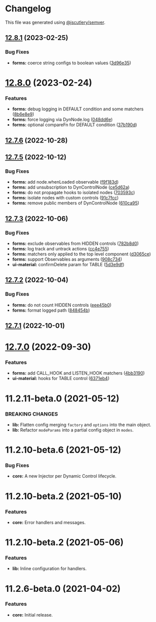 # Changelog

This file was generated using [@jscutlery/semver](https://github.com/jscutlery/semver).

## [12.8.1](https://github.com/myndpm/open-source/compare/@myndpm/dyn-forms@12.8.0...@myndpm/dyn-forms@12.8.1) (2023-02-25)


### Bug Fixes

* **forms:** coerce string configs to boolean values ([3d96e35](https://github.com/myndpm/open-source/commit/3d96e357c9ab69ca31fbb6cce9070e2fbdc57fac))



# [12.8.0](https://github.com/myndpm/open-source/compare/@myndpm/dyn-forms@12.7.6...@myndpm/dyn-forms@12.8.0) (2023-02-24)


### Features

* **forms:** debug logging in DEFAULT condition and some matchers ([8b6e8e9](https://github.com/myndpm/open-source/commit/8b6e8e9d283732e13e57f921f8b9faa25c7cfe42))
* **forms:** force logging via DynNode.log ([048dd6e](https://github.com/myndpm/open-source/commit/048dd6ea1b0aee99187fe3d01d99fccd436b24a0))
* **forms:** optional compareFn for DEFAULT condition ([37b190d](https://github.com/myndpm/open-source/commit/37b190d4bc8276fcc5f5f04a9ea20c482ae935e6))



## [12.7.6](https://github.com/myndpm/open-source/compare/@myndpm/dyn-forms@12.7.5...@myndpm/dyn-forms@12.7.6) (2022-10-28)



## [12.7.5](https://github.com/myndpm/open-source/compare/@myndpm/dyn-forms@12.7.4...@myndpm/dyn-forms@12.7.5) (2022-10-12)


### Bug Fixes

* **forms:** add node.whenLoaded observable ([f9f183d](https://github.com/myndpm/open-source/commit/f9f183dcfdc79831b1850dd1bda090c130a14857))
* **forms:** add unsubscription to DynControlNode ([ce5d62a](https://github.com/myndpm/open-source/commit/ce5d62a53e65ba215345d50a0ecd559d9f67e432))
* **forms:** do not propagate hooks to isolated nodes ([703593c](https://github.com/myndpm/open-source/commit/703593cad62b6bcd3c05e9ed1f2325cc9ef2ebc4))
* **forms:** isolate nodes with custom controls ([91c7fcc](https://github.com/myndpm/open-source/commit/91c7fccdfe80129895608b3a22d2b6951ad980d8))
* **forms:** remove public members of DynControlNode ([610ca95](https://github.com/myndpm/open-source/commit/610ca95022169e5d4b6641cbdfd3c7d119e369fa))



## [12.7.3](https://github.com/myndpm/open-source/compare/@myndpm/dyn-forms@12.7.2...@myndpm/dyn-forms@12.7.3) (2022-10-06)


### Bug Fixes

* **forms:** exclude observables from HIDDEN controls ([782b8d0](https://github.com/myndpm/open-source/commit/782b8d08ff14e14200bed0b7d458eac05df4d54d))
* **forms:** log track and untrack actions ([cc4e755](https://github.com/myndpm/open-source/commit/cc4e75525e9a9bd0c3aee0c5716205747e075c0c))
* **forms:** matchers only applied to the top level component ([d3065ce](https://github.com/myndpm/open-source/commit/d3065ce1cbd412aa7a9a39c1a3a89d3dec8b6465))
* **forms:** support Observables as arguments ([908c734](https://github.com/myndpm/open-source/commit/908c734c287f55f364e262c39f88e5ab1d232188))
* **ui-material:** confirmDelete param for TABLE ([5d3e9df](https://github.com/myndpm/open-source/commit/5d3e9df0a3b355e358d7602bf719c8ab807f4f6e))



## [12.7.2](https://github.com/myndpm/open-source/compare/@myndpm/dyn-forms@12.7.1...@myndpm/dyn-forms@12.7.2) (2022-10-04)


### Bug Fixes

* **forms:** do not count HIDDEN controls ([eee45b0](https://github.com/myndpm/open-source/commit/eee45b0f2c7b1cdbc8c6bc21d89f7609ff8236da))
* **forms:** format logged path ([848454b](https://github.com/myndpm/open-source/commit/848454be182eb2e9fe6b6e0ff70c7dbad475f50c))



## [12.7.1](https://github.com/myndpm/open-source/compare/@myndpm/dyn-forms@12.7.0...@myndpm/dyn-forms@12.7.1) (2022-10-01)



# [12.7.0](https://github.com/myndpm/open-source/compare/@myndpm/dyn-forms@12.6.2...@myndpm/dyn-forms@12.7.0) (2022-09-30)


### Features

* **forms:** add CALL_HOOK and LISTEN_HOOK matchers ([4bb3190](https://github.com/myndpm/open-source/commit/4bb3190434b8dbc1af763ba9d7e06e9140615c4f))
* **ui-material:** hooks for TABLE control ([6371eb4](https://github.com/myndpm/open-source/commit/6371eb4c5ee25f2f8c890fa4c447a44ccd1f904d))



<a name="11.2.11-beta.0"></a>
# 11.2.11-beta.0 (2021-05-12)

### BREAKING CHANGES

* **lib:** Flatten config merging `factory` and `options` into the main object.
* **lib:** Refactor `modeParams` into a partial config object in `modes`.

<a name="11.2.10-beta.6"></a>
# 11.2.10-beta.6 (2021-05-12)

### Bug Fixes

* **core:** A new Injector per Dynamic Control lifecycle.

<a name="11.2.10-beta.2"></a>
# 11.2.10-beta.2 (2021-05-10)

### Features

* **core:** Error handlers and messages.

<a name="11.2.10-beta.0"></a>
# 11.2.10-beta.2 (2021-05-06)

### Features

* **lib:** Inline configuration for handlers.

<a name="11.2.6-beta.0"></a>
# 11.2.6-beta.0 (2021-04-02)

### Features

* **core:** Initial release.
